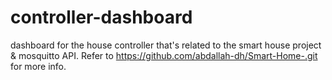 # controller-dashboard
dashboard for the house controller that's related to the smart house project &amp; mosquitto API.
Refer to https://github.com/abdallah-dh/Smart-Home-.git for more info.
